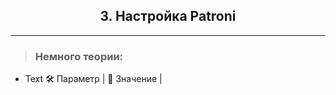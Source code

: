 <div align="center"><h2> 3. Настройка Patroni </h2></div>

***

> ### Немного теории:
   * Text
       :hammer_and_wrench: Параметр | :memo: Значение |
